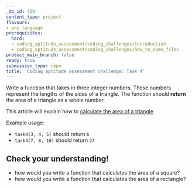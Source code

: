 ```yaml
---
_db_id: 759
content_type: project
flavours:
- any_language
prerequisites:
  hard:
  - coding_aptitude_assessment/coding_challenges/introduction
  - coding_aptitude_assessment/coding_challenges/how_to_name_files
protect_main_branch: false
ready: true
submission_type: repo
title: 'Coding aptitude assessment challenge: Task 4'
---
```


Write a function that takes in three integer numbers. These numbers represent the lengths of the sides of a triangle. The function should **return** the area of a triangle as a whole number.

This article will explain how to [calculate the area of a triangle](https://www.wikihow.com/Calculate-the-Area-of-a-Triangle)

Example usage:

- `task4(3, 4, 5)` should return `6`
- `task4(7, 8, 10)` should return `27`

## Check your understanding!

- how would you write a function that calculates the area of a square?
- how would you write a function that calculates the area of a rectangle?